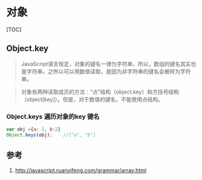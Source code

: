 # 对象



[TOC]

## Object.key

> JavaScript语言规定，对象的键名一律为字符串，所以，数组的键名其实也是字符串。之所以可以用数值读取，是因为非字符串的键名会被转为字符串。

>对象有两种读取成员的方法：“点”结构（object.key）和方括号结构（object[key]）。但是，对于数值的键名，不能使用点结构。

### Object.keys  遍历对象的key 键名
```js
var obj ={a: 1, b:2}
Object.keys(obj);    //["a", "b"]
```



## 参考
1. http://javascript.ruanyifeng.com/grammar/array.html